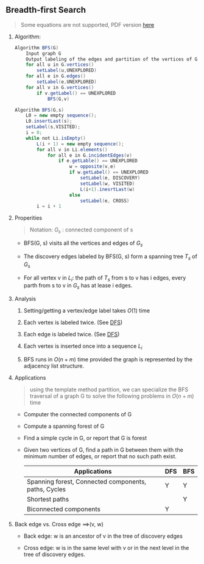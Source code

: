 ## Breadth-first Search

> Some equations are not supported, PDF version [here](https://people.umass.edu/zibinchen/pdf/dfs.pdf)

1. Algorithm:

   ```java
   Algorithm BFS(G)
       Input graph G
       Output labeling of the edges and partition of the vertices of G
       for all u in G.vertices()
           setLabel(u,UNEXPLORED)
       for all e in G.edges()
           setLabel(e,UNEXPLORED)
       for all v in G.vertices()
           if v.getLabel() == UNEXPLORED
               BFS(G,v)
   
   Algorithm BFS(G,s)
       L0 = new empty sequence();
       L0.insertLast(s);
       setLabel(s,VISITED);
       i = 0;
       while not Li.isEmpty()
           L(i + 1) = new empty sequence();
           for all v in Li.elements()
               for all e in G.incidentEdges(v)
                   if e.getLable() == UNEXPLORED
                       w = opposite(v,e)
                       if w.getLabel() == UNEXPLORED
                           setLabel(e, DISCOVERY)
                           setLabel(w, VISITED)
                           L(i+1).inesrtLast(w)
                       else
                           setLabel(e, CROSS)
           i = i + 1
   ```

2. Properities

   > Notation: $G_s$ : connected component of s

   - BFS(G, s) visits all the vertices and edges of $G_s$

   - The discovery edges labeled by BFS(G, s) form a spanning tree $T_s$ of $G_s$

   - For all vertex v in $L_i$: the path of $T_s$ from s to v has i edges, every parth from s to v in $G_s$ has at lease i edges.

3. Analysis

   1. Setting/getting a vertex/edge label takes $O(1)$ time

   2. Each vertex is labeled twice. (See [DFS](https://github.com/chenzibin2019/LectureNotes/tree/master/665Finals/dfs.md))

   3. Each edge is labeled twice. (See [DFS](https://github.com/chenzibin2019/LectureNotes/tree/master/665Finals/dfs.md))

   4. Each vertex is inserted once into a sequence $L_i$

   5. BFS runs in $O(n+m)$ time provided the graph is represented by the adjacency list structure.

4. Applications

   > using the template method partition, we can specialize the BFS traversal of a graph G to solve the following problems in $O(n+m)$ time

   - Computer the connected components of G

   - Compute a spanning forest of G

   - Find a simple cycle in G, or report that G is forest

   - Given two vertices of G, find a path in G between them with the minimum number of edges, or report that no such path exist.

     | Applications                                         | DFS | BFS |
     | ---------------------------------------------------- | --- | --- |
     | Spanning forest, Connected components, paths, Cycles | Y   | Y   |
     | Shortest paths                                       |     | Y   |
     | Biconnected components                               | Y   |     |

5. Back edge vs. Cross edge  ==>(v, w)

   - Back edge: w is an ancestor of v in  the tree of discovery edges

   - Cross edge: w is in the same level with v or in the next level in the tree of discovery edges.
